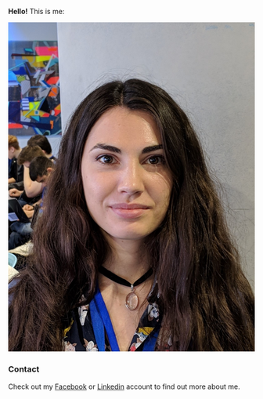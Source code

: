 
**Hello!** This is me:

![Profile Image](profile.jpg)

### Contact

Check out my [Facebook](https://www.facebook.com/eliza.pavel.3) or [Linkedin](https://www.linkedin.com/in/eliza-pavel-b3120815b/ "Don't touch me!!!!") account to find out more about me.
